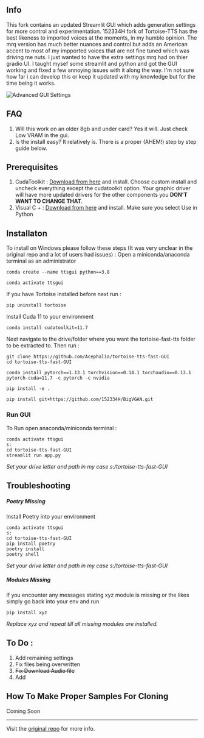 ## Info 
This fork contains an updated Streamlit GUI which adds generation settings for more control and experimentation. 152334H fork of Tortoise-TTS has the best likeness to imported voices at the moments, in my humble opinion. The mrq version has much better nuances and control but adds an American accent to most of my impported voices that are not fine tuned which was driving me nuts. I just wanted to have the extra settings mrq had on thier gradio UI. I taught mysef some streamlit and python and got the GUI working and fixed a few annoying issues with it along the way. I'm not sure how far i can develop this or keep it updated with my knowledge but for the time being it works. 

![Advanced GUI Settings](https://i.imgur.com/3Pd6EXx.jpg)

## FAQ
1. Will this work on an older 8gb and under card? Yes it will. Just check Low VRAM in the gui.
2. Is the install easy? It relatively is. There is a proper (AHEM!) step by step guide below.

## Prerequisites 
1. CudaToolkit : [Download from here](https://developer.nvidia.com/cuda-11-7-0-download-archive?target_os=Windows&target_arch=x86_64&target_version=10&target_type=exe_local) and install. Choose custom install and uncheck everything except the cudatoolkit option. Your graphic driver will have more updated drivers for the other components you **DON'T WANT TO CHANGE THAT**.
2. Visual C +  : [Download from here](https://c2rsetup.officeapps.live.com/c2r/downloadVS.aspx?sku=community&channel=Release&version=VS2022&source=VSLandingPage&includeRecommended=true&cid=2030:17d407a1213a47f38d57d3df714567fb) and install. Make sure you select Use in Python

## Installaton
To install on Windows please follow these steps (It was very unclear in the original repo and a lot of users had issues) :
Open a miniconda/anaconda terminal as an administrator
```
conda create --name ttsgui python==3.8
```
```
conda activate ttsgui
```

If you have Tortoise installed before next run : 

```pip uninstall tortoise```

Install Cuda 11 to your environment

```conda install cudatoolkit=11.7```

Next navigate to the drive/folder where you want the tortoise-fast-tts folder to be extracted to. Then run : 

```
git clone https://github.com/Acephalia/tortoise-tts-fast-GUI
cd tortoise-tts-fast-GUI
```
```
conda install pytorch==1.13.1 torchvision==0.14.1 torchaudio==0.13.1 pytorch-cuda=11.7 -c pytorch -c nvidia
```

```pip install -e .```

```pip install git+https://github.com/152334H/BigVGAN.git```


### Run GUI
To Run open anaconda/miniconda terminal : 

```
conda activate ttsgui
s:
cd tortoise-tts-fast-GUI
streamlit run app.py
```
*Set your drive letter and path in my case s:/tortoise-tts-fast-GUI*

## Troubleshooting

##### Poetry Missing
Install Poetry into your environment 
```
conda activate ttsgui
s:
cd tortoise-tts-fast-GUI
pip install poetry 
poetry install
poetry shell
```
*Set your drive letter and path in my case s:/tortoise-tts-fast-GUI*

##### Modules Missing
If you encounter any messages stating xyz module is missing or the likes simply go 
back into your env and run 

```pip install xyz ```

*Replace xyz and repeat till all missing modules are installed.*

## To Do :
1. Add remaining settings 
2. Fix files being overwritten
3. ~~Fix Download Audio file~~
4. Add 

## How To Make Proper Samples For Cloning
Coming Soon

------------------
Visit the [original repo](https://github.com/152334H/tortoise-tts-fast) for more info.
